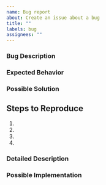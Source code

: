 ```yaml
---
name: Bug report
about: Create an issue about a bug
title: ""
labels: bug
assignees: ""
---
```


<!--- Provide a general summary of the issue in the Title above -->

### Bug Description

<!--- Tell us what happens instead of the expected behavior -->

### Expected Behavior

<!--- Tell us what should happen -->

### Possible Solution

<!--- Not obligatory, but suggest a fix/reason for the bug, -->

## Steps to Reproduce

<!--- Provide a link to a live example, or an unambiguous set of steps to -->
<!--- reproduce this bug. Include code to reproduce, if relevant -->

1.
2.
3.
4.

### Detailed Description

<!--- Provide a detailed description of the change or addition you are proposing -->

### Possible Implementation

<!--- Not obligatory, but suggest an idea for implementing addition or change -->
